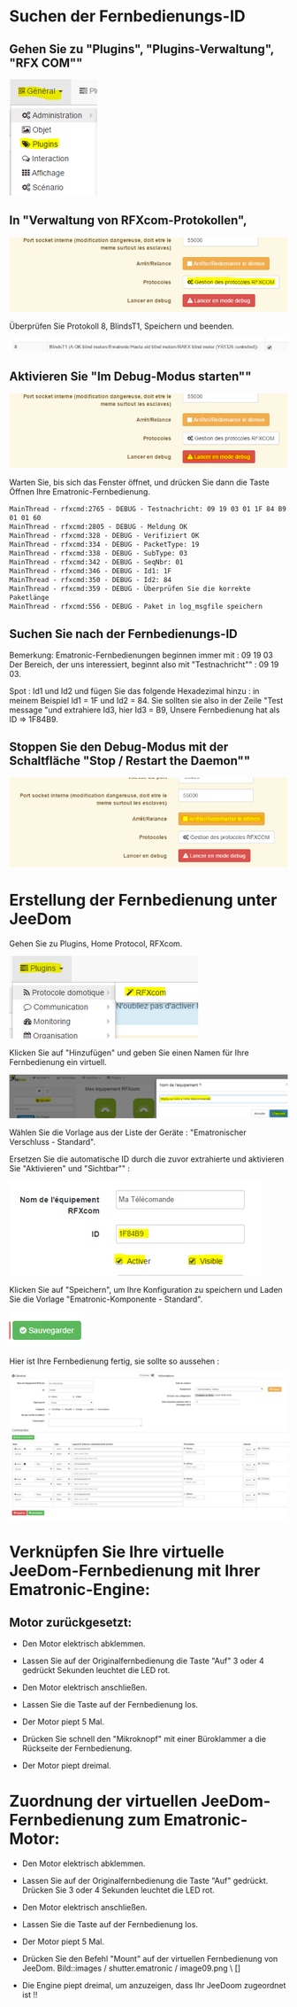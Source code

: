Suchen der Fernbedienungs-ID 
====================================

Gehen Sie zu "Plugins", "Plugins-Verwaltung", "RFX COM"" 
------------------------------------------------------

![image07](images/volet.ematronic/image07.png)

In "Verwaltung von RFXcom-Protokollen", 
-------------------------------------

![image04](images/volet.ematronic/image04.png)

Überprüfen Sie Protokoll 8, BlindsT1, Speichern und beenden.

![image08](images/volet.ematronic/image08.png)

Aktivieren Sie "Im Debug-Modus starten"" 
-------------------------------

![image03](images/volet.ematronic/image03.png)

Warten Sie, bis sich das Fenster öffnet, und drücken Sie dann die Taste Öffnen
Ihre Ematronic-Fernbedienung.

    MainThread - rfxcmd:2765 - DEBUG - Testnachricht: 09 19 03 01 1F 84 B9 01 01 60
    MainThread - rfxcmd:2805 - DEBUG - Meldung OK
    MainThread - rfxcmd:328 - DEBUG - Verifiziert OK
    MainThread - rfxcmd:334 - DEBUG - PacketType: 19
    MainThread - rfxcmd:338 - DEBUG - SubType: 03
    MainThread - rfxcmd:342 - DEBUG - SeqNbr: 01
    MainThread - rfxcmd:346 - DEBUG - Id1: 1F
    MainThread - rfxcmd:350 - DEBUG - Id2: 84
    MainThread - rfxcmd:359 - DEBUG - Überprüfen Sie die korrekte Paketlänge
    MainThread - rfxcmd:556 - DEBUG - Paket in log_msgfile speichern

Suchen Sie nach der Fernbedienungs-ID 
-------------------------------------

Bemerkung: Ematronic-Fernbedienungen beginnen immer mit : 09 19 03
Der Bereich, der uns interessiert, beginnt also mit "Testnachricht"" : 09 19 03.

Spot : Id1 und Id2 und fügen Sie das folgende Hexadezimal hinzu : in meinem Beispiel
Id1 = 1F und Id2 = 84. Sie sollten sie also in der Zeile "Test
message "und extrahiere Id3, hier Id3 = B9, Unsere Fernbedienung hat
als ID ⇒ 1F84B9.

Stoppen Sie den Debug-Modus mit der Schaltfläche "Stop / Restart the Daemon"" 
-----------------------------------------------------------------

![image06](images/volet.ematronic/image06.png)

Erstellung der Fernbedienung unter JeeDom 
=======================================

Gehen Sie zu Plugins, Home Protocol, RFXcom.

![image10](images/volet.ematronic/image10.png)

Klicken Sie auf "Hinzufügen" und geben Sie einen Namen für Ihre Fernbedienung ein
virtuell.

![image00](images/volet.ematronic/image00.png)

Wählen Sie die Vorlage aus der Liste der Geräte : "Ematronischer Verschluss -
Standard".

Ersetzen Sie die automatische ID durch die zuvor extrahierte
und aktivieren Sie "Aktivieren" und "Sichtbar"" :

![image11](images/volet.ematronic/image11.png)

Klicken Sie auf "Speichern", um Ihre Konfiguration zu speichern und
Laden Sie die Vorlage "Ematronic-Komponente - Standard".

![image02](images/volet.ematronic/image02.png)

Hier ist Ihre Fernbedienung fertig, sie sollte so aussehen :

![image05](images/volet.ematronic/image05.png)

Verknüpfen Sie Ihre virtuelle JeeDom-Fernbedienung mit Ihrer Ematronic-Engine: 
======================================================================

Motor zurückgesetzt: 
---------------------------

-   Den Motor elektrisch abklemmen.

-   Lassen Sie auf der Originalfernbedienung die Taste "Auf" 3 oder 4 gedrückt
    Sekunden leuchtet die LED rot.

-   Den Motor elektrisch anschließen.

-   Lassen Sie die Taste auf der Fernbedienung los.

-   Der Motor piept 5 Mal.

-   Drücken Sie schnell den "Mikroknopf" mit einer Büroklammer a
    die Rückseite der Fernbedienung.

-   Der Motor piept dreimal.

Zuordnung der virtuellen JeeDom-Fernbedienung zum Ematronic-Motor: 
====================================================================

-   Den Motor elektrisch abklemmen.

-   Lassen Sie auf der Originalfernbedienung die Taste "Auf" gedrückt. Drücken Sie 3 oder 4
    Sekunden leuchtet die LED rot.

-   Den Motor elektrisch anschließen.

-   Lassen Sie die Taste auf der Fernbedienung los.

-   Der Motor piept 5 Mal.

-   Drücken Sie den Befehl "Mount" auf der virtuellen Fernbedienung von
    JeeDom. Bild::images / shutter.ematronic / image09.png \ [\]

-   Die Engine piept dreimal, um anzuzeigen, dass Ihr JeeDoom zugeordnet ist
    !!


